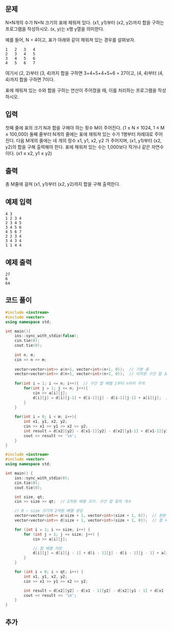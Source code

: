 ## 문제 
N×N개의 수가 N×N 크기의 표에 채워져 있다. (x1, y1)부터 (x2, y2)까지 합을 구하는 프로그램을 작성하시오. (x, y)는 x행 y열을 의미한다.

예를 들어, N = 4이고, 표가 아래와 같이 채워져 있는 경우를 살펴보자.

```
1	2	3	4
2	3	4	5
3	4	5	6
4	5	6	7
```


여기서 (2, 2)부터 (3, 4)까지 합을 구하면 3+4+5+4+5+6 = 27이고, (4, 4)부터 (4, 4)까지 합을 구하면 7이다.

표에 채워져 있는 수와 합을 구하는 연산이 주어졌을 때, 이를 처리하는 프로그램을 작성하시오.
## 입력
첫째 줄에 표의 크기 N과 합을 구해야 하는 횟수 M이 주어진다. (1 ≤ N ≤ 1024, 1 ≤ M ≤ 100,000) 둘째 줄부터 N개의 줄에는 표에 채워져 있는 수가 1행부터 차례대로 주어진다. 다음 M개의 줄에는 네 개의 정수 x1, y1, x2, y2 가 주어지며, (x1, y1)부터 (x2, y2)의 합을 구해 출력해야 한다. 표에 채워져 있는 수는 1,000보다 작거나 같은 자연수이다. (x1 ≤ x2, y1 ≤ y2)

## 출력
총 M줄에 걸쳐 (x1, y1)부터 (x2, y2)까지 합을 구해 출력한다.



## 예제 입력 
```
4 3
1 2 3 4
2 3 4 5
3 4 5 6
4 5 6 7
2 2 3 4
3 4 3 4
1 1 4 4
```

## 예제 출력  
```
27
6
64
```
## 코드 풀이
```c++
#include <iostream>
#include <vector>
using namespace std;

int main(){
    ios::sync_with_stdio(false);
    cin.tie(0);
    cout.tie(0);
    
    int n, m;
    cin >> n >> m;
    
    vector<vector<int>> a(n+1, vector<int>(n+1, 0));  // 기본 표
    vector<vector<int>> d(n+1, vector<int>(n+1, 0));  // 이차원 구간 합 표
    
    for(int i = 1; i <= n; i++){  // 구간 합 배열 1부터 n까지 주의
        for(int j = 1; j <= n; j++){
            cin >> a[i][j];
            d[i][j] = d[i][j-1] + d[i-1][j] - d[i-1][j-1] + a[i][j];  // 배열을 채우는 이차원 구간 합 공식
        }
    }
    
    for(int i = 0; i < m; i++){
        int x1, y1, x2, y2;
        cin >> x1 >> y1 >> x2 >> y2;
        int result = d[x2][y2] - d[x1-1][y2] - d[x2][y1-1] + d[x1-1][y1-1];  // 정해진 범위의 이차원 구간 합 구하는 공식
        cout << result << '\n';
    }
}
```
```c++
#include <iostream>
#include <vector>
using namespace std;

int main() {
	ios::sync_with_stdio(0);
	cin.tie(0);
	cout.tie(0);

	int size, qt;
	cin >> size >> qt;  // 2차원 배열 크기. 구간 합 질의 개수

	// 0 ~ size 크기의 2차원 배열 생성
	vector<vector<int>> a(size + 1, vector<int>(size + 1, 0));  // 원본 배열
	vector<vector<int>> d(size + 1, vector<int>(size + 1, 0));  // 합 배열

	for (int i = 1; i <= size; i++) {
		for (int j = 1; j <= size; j++) {
			cin >> a[i][j];

			// 합 배열 저장
			d[i][j] = d[i][j - 1] + d[i - 1][j] - d[i - 1][j - 1] + a[i][j];
		}
	}

	for (int i = 0; i < qt; i++) {
		int x1, y1, x2, y2;
		cin >> x1 >> y1 >> x2 >> y2;

		int result = d[x2][y2] - d[x1 - 1][y2] - d[x2][y1 - 1] + d[x1 - 1][y1 - 1];
		cout << result << '\n';	
	}
}
```
## 추가


